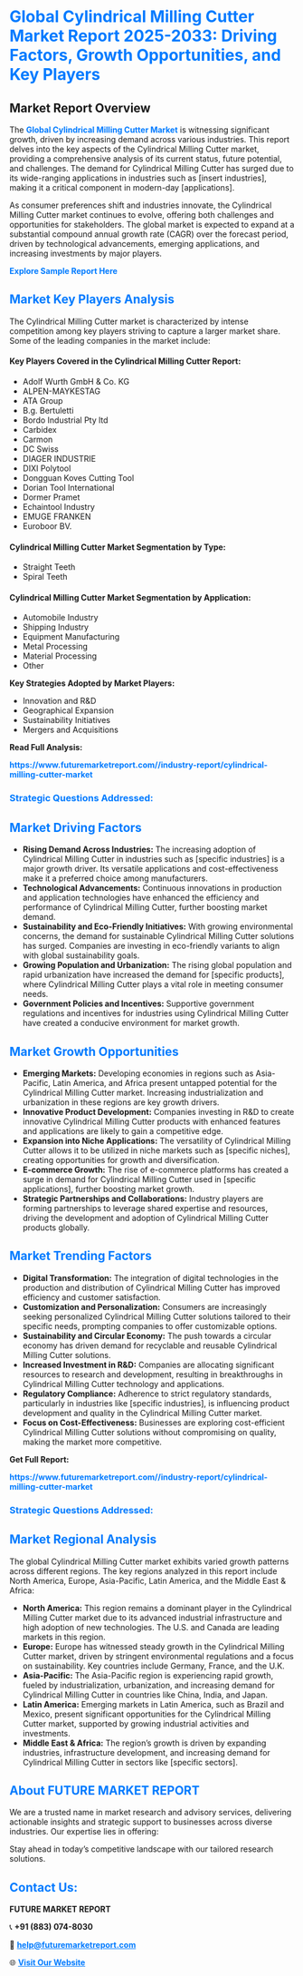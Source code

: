 <h1 style="color: #007BFF;">Global Cylindrical Milling Cutter Market Report 2025-2033: Driving Factors, Growth Opportunities, and Key Players</h1>

<section id="overview">
<h2>Market Report Overview</h2>
<p>The <a href="https://www.futuremarketreport.com//industry-report/cylindrical-milling-cutter-market" style="color: #007BFF; text-decoration: none;"><strong>Global Cylindrical Milling Cutter Market</strong></a> is witnessing significant growth, driven by increasing demand across various industries. This report delves into the key aspects of the Cylindrical Milling Cutter market, providing a comprehensive analysis of its current status, future potential, and challenges. The demand for Cylindrical Milling Cutter has surged due to its wide-ranging applications in industries such as [insert industries], making it a critical component in modern-day [applications].</p>
<p>As consumer preferences shift and industries innovate, the Cylindrical Milling Cutter market continues to evolve, offering both challenges and opportunities for stakeholders. The global market is expected to expand at a substantial compound annual growth rate (CAGR) over the forecast period, driven by technological advancements, emerging applications, and increasing investments by major players.</p>
</section>

<section id="overview">
<p><a href="https://www.futuremarketreport.com//request-sample/reportId=89578" style="color: #007BFF; text-decoration: none;"><strong>Explore Sample Report Here</strong></a></p>
</section>

<section id="key-players">
<h2 style="color: #007BFF;">Market Key Players Analysis</h2>
<p>The Cylindrical Milling Cutter market is characterized by intense competition among key players striving to capture a larger market share. Some of the leading companies in the market include:</p>
<h4>Key Players Covered in the Cylindrical Milling Cutter Report:</h4>
<ul><li>Adolf Wurth GmbH &amp; Co. KG</li><li>ALPEN-MAYKESTAG</li><li>ATA Group</li><li>B.g. Bertuletti</li><li>Bordo Industrial Pty ltd</li><li>Carbidex</li><li>Carmon</li><li>DC Swiss</li><li>DIAGER INDUSTRIE</li><li>DIXI Polytool</li><li>Dongguan Koves Cutting Tool</li><li>Dorian Tool International</li><li>Dormer Pramet</li><li>Echaintool Industry</li><li>EMUGE FRANKEN</li><li>Euroboor BV.</li></ul>
<h4>Cylindrical Milling Cutter Market Segmentation by Type:</h4>
<ul><li>Straight Teeth</li><li>Spiral Teeth</li></ul>

<h4>Cylindrical Milling Cutter Market Segmentation by Application:</h4>
<ul><li>Automobile Industry</li><li>Shipping Industry</li><li>Equipment Manufacturing</li><li>Metal Processing</li><li>Material Processing</li><li>Other</li></ul>
<p><strong>Key Strategies Adopted by Market Players:</strong></p>
<ul>
<li>Innovation and R&D</li>
<li>Geographical Expansion</li>
<li>Sustainability Initiatives</li>
<li>Mergers and Acquisitions</li>
</ul>
</section>

<section>
<p><strong>Read Full Analysis: </strong></p><a href="https://www.futuremarketreport.com//industry-report/cylindrical-milling-cutter-market" style="color: #007BFF; text-decoration: none;"><strong>https://www.futuremarketreport.com//industry-report/cylindrical-milling-cutter-market</strong></a>
<h3 style="color: #007BFF;">Strategic Questions Addressed:</h3>
</section>

<section id="driving-factors">
<h2 style="color: #007BFF;">Market Driving Factors</h2>
<ul>
<li><strong>Rising Demand Across Industries:</strong> The increasing adoption of Cylindrical Milling Cutter in industries such as [specific industries] is a major growth driver. Its versatile applications and cost-effectiveness make it a preferred choice among manufacturers.</li>
<li><strong>Technological Advancements:</strong> Continuous innovations in production and application technologies have enhanced the efficiency and performance of Cylindrical Milling Cutter, further boosting market demand.</li>
<li><strong>Sustainability and Eco-Friendly Initiatives:</strong> With growing environmental concerns, the demand for sustainable Cylindrical Milling Cutter solutions has surged. Companies are investing in eco-friendly variants to align with global sustainability goals.</li>
<li><strong>Growing Population and Urbanization:</strong> The rising global population and rapid urbanization have increased the demand for [specific products], where Cylindrical Milling Cutter plays a vital role in meeting consumer needs.</li>
<li><strong>Government Policies and Incentives:</strong> Supportive government regulations and incentives for industries using Cylindrical Milling Cutter have created a conducive environment for market growth.</li>
</ul>
</section>

<section id="growth-opportunities">
<h2 style="color: #007BFF;">Market Growth Opportunities</h2>
<ul>
<li><strong>Emerging Markets:</strong> Developing economies in regions such as Asia-Pacific, Latin America, and Africa present untapped potential for the Cylindrical Milling Cutter market. Increasing industrialization and urbanization in these regions are key growth drivers.</li>
<li><strong>Innovative Product Development:</strong> Companies investing in R&D to create innovative Cylindrical Milling Cutter products with enhanced features and applications are likely to gain a competitive edge.</li>
<li><strong>Expansion into Niche Applications:</strong> The versatility of Cylindrical Milling Cutter allows it to be utilized in niche markets such as [specific niches], creating opportunities for growth and diversification.</li>
<li><strong>E-commerce Growth:</strong> The rise of e-commerce platforms has created a surge in demand for Cylindrical Milling Cutter used in [specific applications], further boosting market growth.</li>
<li><strong>Strategic Partnerships and Collaborations:</strong> Industry players are forming partnerships to leverage shared expertise and resources, driving the development and adoption of Cylindrical Milling Cutter products globally.</li>
</ul>
</section>

<section id="trending-factors">
<h2 style="color: #007BFF;">Market Trending Factors</h2>
<ul>
<li><strong>Digital Transformation:</strong> The integration of digital technologies in the production and distribution of Cylindrical Milling Cutter has improved efficiency and customer satisfaction.</li>
<li><strong>Customization and Personalization:</strong> Consumers are increasingly seeking personalized Cylindrical Milling Cutter solutions tailored to their specific needs, prompting companies to offer customizable options.</li>
<li><strong>Sustainability and Circular Economy:</strong> The push towards a circular economy has driven demand for recyclable and reusable Cylindrical Milling Cutter solutions.</li>
<li><strong>Increased Investment in R&D:</strong> Companies are allocating significant resources to research and development, resulting in breakthroughs in Cylindrical Milling Cutter technology and applications.</li>
<li><strong>Regulatory Compliance:</strong> Adherence to strict regulatory standards, particularly in industries like [specific industries], is influencing product development and quality in the Cylindrical Milling Cutter market.</li>
<li><strong>Focus on Cost-Effectiveness:</strong> Businesses are exploring cost-efficient Cylindrical Milling Cutter solutions without compromising on quality, making the market more competitive.</li>
</ul>
</section>

<section>
<p><strong>Get Full Report: </strong></p><a href="https://www.futuremarketreport.com//industry-report/cylindrical-milling-cutter-market" style="color: #007BFF; text-decoration: none;"><strong>https://www.futuremarketreport.com//industry-report/cylindrical-milling-cutter-market</strong></a>
<h3 style="color: #007BFF;">Strategic Questions Addressed:</h3>
</section>


<section id="regional-analysis">
<h2 style="color: #007BFF;">Market Regional Analysis</h2>
<p>The global Cylindrical Milling Cutter market exhibits varied growth patterns across different regions. The key regions analyzed in this report include North America, Europe, Asia-Pacific, Latin America, and the Middle East & Africa:</p>
<ul>
<li><strong>North America:</strong> This region remains a dominant player in the Cylindrical Milling Cutter market due to its advanced industrial infrastructure and high adoption of new technologies. The U.S. and Canada are leading markets in this region.</li>
<li><strong>Europe:</strong> Europe has witnessed steady growth in the Cylindrical Milling Cutter market, driven by stringent environmental regulations and a focus on sustainability. Key countries include Germany, France, and the U.K.</li>
<li><strong>Asia-Pacific:</strong> The Asia-Pacific region is experiencing rapid growth, fueled by industrialization, urbanization, and increasing demand for Cylindrical Milling Cutter in countries like China, India, and Japan.</li>
<li><strong>Latin America:</strong> Emerging markets in Latin America, such as Brazil and Mexico, present significant opportunities for the Cylindrical Milling Cutter market, supported by growing industrial activities and investments.</li>
<li><strong>Middle East & Africa:</strong> The region’s growth is driven by expanding industries, infrastructure development, and increasing demand for Cylindrical Milling Cutter in sectors like [specific sectors].</li>
</ul>
</section>

<footer>
<h2 style="color: #007BFF;">About FUTURE MARKET REPORT</h2>
<p>We are a trusted name in market research and advisory services, delivering actionable insights and strategic support to businesses across diverse industries. Our expertise lies in offering:</p>

<p>Stay ahead in today’s competitive landscape with our tailored research solutions.</p>

<h2 style="color: #007BFF;">Contact Us:</h2>
<p><strong>FUTURE MARKET REPORT</strong></p>
<p>📞 <strong>+91 (883) 074-8030</strong></p>
<p>📧 <strong><a href="mailto:help@futuremarketreport.com" style="color: #007BFF;">help@futuremarketreport.com</a></strong></p>
<p>🌐 <strong><a href="https://www.futuremarketreport.com/" style="color: #007BFF;">Visit Our Website</a></strong></p>
</footer>